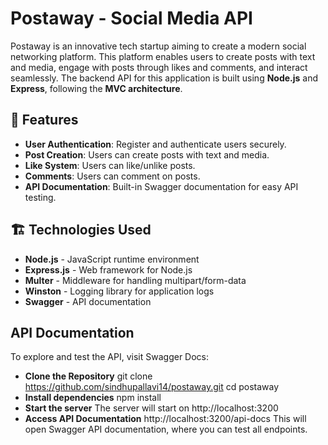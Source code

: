 # Postaway - Social Media API

Postaway is an innovative tech startup aiming to create a modern social networking platform.
This platform enables users to create posts with text and media, engage with posts through likes and comments, and interact seamlessly.
The backend API for this application is built using **Node.js** and **Express**, following the **MVC architecture**.

## 📌 Features

- **User Authentication**: Register and authenticate users securely.
- **Post Creation**: Users can create posts with text and media.
- **Like System**: Users can like/unlike posts.
- **Comments**: Users can comment on posts.
- **API Documentation**: Built-in Swagger documentation for easy API testing.

## 🏗️ Technologies Used

- **Node.js** - JavaScript runtime environment  
- **Express.js** - Web framework for Node.js  
- **Multer** - Middleware for handling multipart/form-data  
- **Winston** - Logging library for application logs  
- **Swagger** - API documentation

## API Documentation
To explore and test the API, visit  Swagger Docs:
- **Clone the Repository**
git clone https://github.com/sindhupallavi14/postaway.git
cd postaway
- **Install dependencies** 
npm install
- **Start the server** 
The server will start on http://localhost:3200
- **Access API Documentation**
http://localhost:3200/api-docs 
This will open Swagger API documentation, where you can test all endpoints.


